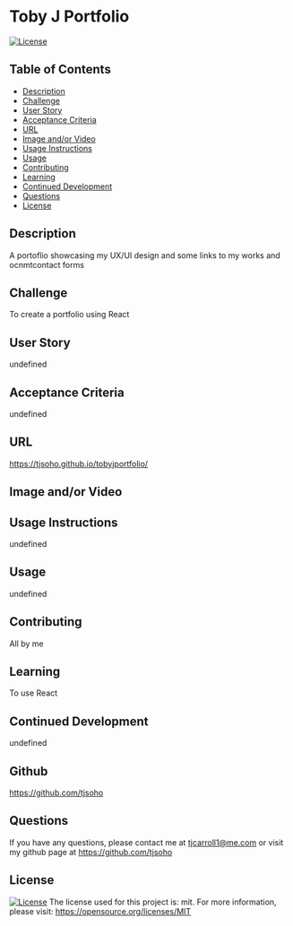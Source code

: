 
# Toby J Portfolio

[![License](https://img.shields.io/badge/License-MIT-yellow.svg)](https://opensource.org/licenses/MIT)

## Table of Contents
- [Description](#description)
- [Challenge](#challenge)
- [User Story](#userStory)
- [Acceptance Criteria](#acceptanceCriteria)
- [URL](#url)
- [Image and/or Video](#imageAndOrVideo)
- [Usage Instructions](#usageInstructions)
- [Usage](#usage)
- [Contributing](#contributing)
- [Learning](#learning)
- [Continued Development](#continuedDevelopment)
- [Questions](#questions)
- [License](#license)


## Description
A portoflio showcasing my UX/UI design and some links to my works and ocnmtcontact forms       

## Challenge
To create a portfolio using React

## User Story
undefined

## Acceptance Criteria
undefined

## URL
https://tjsoho.github.io/tobyjportfolio/

## Image and/or Video

## Usage Instructions
undefined

## Usage
undefined

## Contributing
All by me

## Learning
To use React

## Continued Development
undefined

## Github
https://github.com/tjsoho

## Questions
If you have any questions, please contact me at tjcarroll1@me.com or visit my github page at https://github.com/tjsoho

## License
[![License](https://img.shields.io/badge/License-MIT-yellow.svg)](https://opensource.org/licenses/MIT) 
The license used for this project is: mit. For more information, please visit: 
https://opensource.org/licenses/MIT
